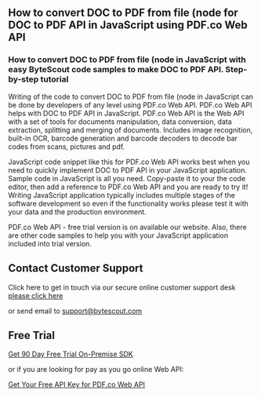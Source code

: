 ## How to convert DOC to PDF from file (node for DOC to PDF API in JavaScript using PDF.co Web API

### How to convert DOC to PDF from file (node in JavaScript with easy ByteScout code samples to make DOC to PDF API. Step-by-step tutorial

Writing of the code to convert DOC to PDF from file (node in JavaScript can be done by developers of any level using PDF.co Web API. PDF.co Web API helps with DOC to PDF API in JavaScript. PDF.co Web API is the Web API with a set of tools for documents manipulation, data conversion, data extraction, splitting and merging of documents. Includes image recognition, built-in OCR, barcode generation and barcode decoders to decode bar codes from scans, pictures and pdf.

JavaScript code snippet like this for PDF.co Web API works best when you need to quickly implement DOC to PDF API in your JavaScript application. Sample code in JavaScript is all you need. Copy-paste it to your the code editor, then add a reference to PDF.co Web API and you are ready to try it! Writing JavaScript application typically includes multiple stages of the software development so even if the functionality works please test it with your data and the production environment.

PDF.co Web API - free trial version is on available our website. Also, there are other code samples to help you with your JavaScript application included into trial version.

## Contact Customer Support

Click here to get in touch via our secure online customer support desk [please click here](https://bytescout.zendesk.com/hc/en-us/requests/new?subject=PDF.co%20Web%20API%20Question)

or send email to [support@bytescout.com](mailto:support@bytescout.com?subject=PDF.co%20Web%20API%20Question) 

## Free Trial

[Get 90 Day Free Trial On-Premise SDK](https://bytescout.com/download/web-installer?utm_source=github-readme)

or if you are looking for pay as you go online Web API:

[Get Your Free API Key for PDF.co Web API](https://pdf.co/documentation/api?utm_source=github-readme)